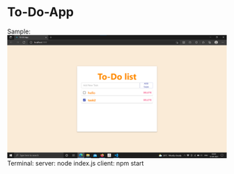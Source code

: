 # To-Do-App
Sample: ![alt text](https://github.com/SS-Ace/To-Do-App/blob/main/Screenshot%202021-09-13%20040650.png)
Terminal: server: node index.js
          client: npm start
